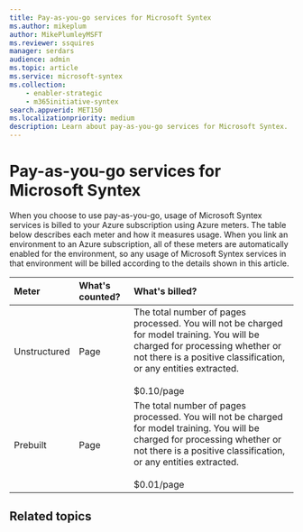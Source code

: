 ```yaml
---
title: Pay-as-you-go services for Microsoft Syntex
ms.author: mikeplum
author: MikePlumleyMSFT
ms.reviewer: ssquires
manager: serdars
audience: admin
ms.topic: article
ms.service: microsoft-syntex
ms.collection: 
    - enabler-strategic
    - m365initiative-syntex
search.appverid: MET150
ms.localizationpriority: medium
description: Learn about pay-as-you-go services for Microsoft Syntex.
---
```


# Pay-as-you-go services for Microsoft Syntex

When you choose to use pay-as-you-go, usage of Microsoft Syntex services is billed to your Azure subscription using Azure meters. The table below describes each meter and how it measures usage. When you link an environment to an Azure subscription, all of these meters are automatically enabled for the environment, so any usage of Microsoft Syntex services in that environment will be billed according to the details shown in this article.

|Meter|What's counted?|What's billed?|
|:----|:--------------|:-------------|
|Unstructured|Page|The total number of pages processed.  You will not be charged for model training. You will be charged for processing whether or not there is a positive classification, or any entities extracted.<br><br>$0.10/page|
|Prebuilt|Page|The total number of pages processed.  You will not be charged for model training. You will be charged for processing whether or not there is a positive classification, or any entities extracted.<br><br>$0.01/page|



## Related topics

